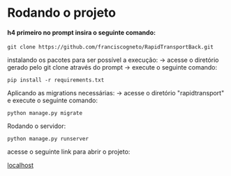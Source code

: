 # Rodando o projeto
#### h4 primeiro no prompt insira o seguinte comando:

```
git clone https://github.com/franciscogneto/RapidTransportBack.git
```

instalando os pacotes para ser possível a execução:
-> acesse o diretório gerado pelo git clone através do prompt
-> execute o seguinte comando:


```
pip install -r requirements.txt
```

Aplicando as migrations necessárias:
-> acesse o diretório "rapidtransport" e execute o seguinte comando:

```
python manage.py migrate
```

Rodando o servidor:

```
python manage.py runserver
```

acesse o seguinte link para abrir o projeto: 


[localhost](http:127.0.0.1:8000)
